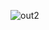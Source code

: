 ![out2](https://user-images.githubusercontent.com/32956051/119934221-516c6a00-bf3a-11eb-9b34-bc66455b2554.PNG)
